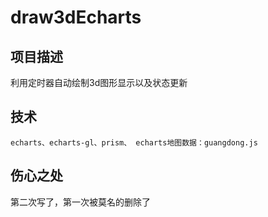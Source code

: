 # draw3dEcharts

## 项目描述
利用定时器自动绘制3d图形显示以及状态更新

## 技术
```
echarts、echarts-gl、prism、 echarts地图数据：guangdong.js
```

## 伤心之处
第二次写了，第一次被莫名的删除了